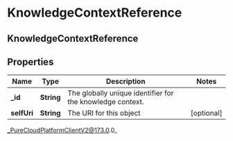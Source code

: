 # KnowledgeContextReference

## KnowledgeContextReference

## Properties

|Name | Type | Description | Notes|
|------------ | ------------- | ------------- | -------------|
| **_id** | **String** | The globally unique identifier for the knowledge context. | |
| **selfUri** | **String** | The URI for this object | [optional] |



_PureCloudPlatformClientV2@173.0.0_
